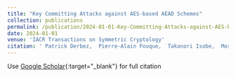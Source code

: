 ```yaml
---
title: "Key Committing Attacks against AES-based AEAD Schemes"
collection: publications
permalink: /publication/2024-01-01-Key-Committing-Attacks-against-AES-based-AEAD-Schemes
date: 2024-01-01
venue: 'IACR Transactions on Symmetric Cryptology'
citation: ' Patrick Derbez,  Pierre-Alain Fouque,  Takanori Isobe,  Mostafizar Rahman,  Andr{\&apos;e} Schrottenloher, &quot;Key Committing Attacks against AES-based AEAD Schemes.&quot; IACR Transactions on Symmetric Cryptology, 2024.'
---
```

Use [Google Scholar](https://scholar.google.com/scholar?q=Key+Committing+Attacks+against+AES+based+AEAD+Schemes){:target="_blank"} for full citation